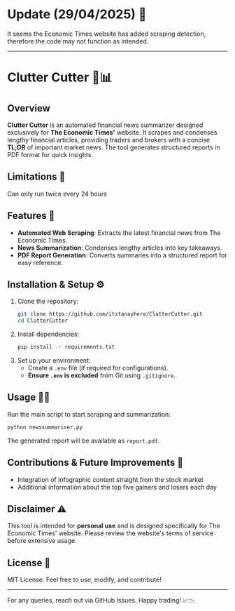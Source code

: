 # Update (29/04/2025) 🔁
It seems the Economic Times website has added scraping detection, therefore the code may not function as intended.

---

# Clutter Cutter 📰📊

## Overview
**Clutter Cutter** is an automated financial news summarizer designed exclusively for **The Economic Times'** website. It scrapes and condenses lengthy financial articles, providing traders and brokers with a concise **TL;DR** of important market news. The tool generates structured reports in PDF format for quick insights.

## Limitations 🛑
Can only run twice every 24 hours

## Features 🚀
- **Automated Web Scraping**: Extracts the latest financial news from The Economic Times.
- **News Summarization**: Condenses lengthy articles into key takeaways.
- **PDF Report Generation**: Converts summaries into a structured report for easy reference.

## Installation & Setup ⚙️
1. Clone the repository:
   ```sh
   git clone https://github.com/itstanayhere/ClutterCutter.git
   cd ClutterCutter
   ```
2. Install dependencies:
   ```sh
   pip install -r requirements.txt
   ```
3. Set up your environment:
   - Create a `.env` file (if required for configurations).
   - **Ensure `.env` is excluded** from Git using `.gitignore`.

## Usage 🏃‍♂️
Run the main script to start scraping and summarization:
```sh
python newssummariser.py
```
The generated report will be available as `report.pdf`.

## Contributions & Future Improvements 🚧
- Integration of infographic content straight from the stock market
- Additional information about the top five gainers and losers each day

## Disclaimer ⚠️
This tool is intended for **personal use** and is designed specifically for The Economic Times' website. Please review the website's terms of service before extensive usage.

## License 📜
MIT License. Feel free to use, modify, and contribute!

---
For any queries, reach out via GitHub Issues. Happy trading! 📈📉
